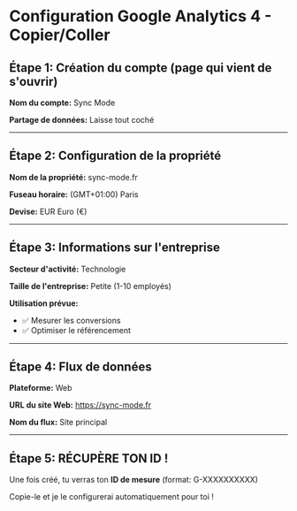 # Configuration Google Analytics 4 - Copier/Coller

## Étape 1: Création du compte (page qui vient de s'ouvrir)

**Nom du compte:** Sync Mode

**Partage de données:** Laisse tout coché

---

## Étape 2: Configuration de la propriété

**Nom de la propriété:** sync-mode.fr

**Fuseau horaire:** (GMT+01:00) Paris

**Devise:** EUR Euro (€)

---

## Étape 3: Informations sur l'entreprise

**Secteur d'activité:** Technologie

**Taille de l'entreprise:** Petite (1-10 employés)

**Utilisation prévue:** 
- ✅ Mesurer les conversions
- ✅ Optimiser le référencement

---

## Étape 4: Flux de données

**Plateforme:** Web

**URL du site Web:** https://sync-mode.fr

**Nom du flux:** Site principal

---

## Étape 5: RÉCUPÈRE TON ID !

Une fois créé, tu verras ton **ID de mesure** (format: G-XXXXXXXXXX)

Copie-le et je le configurerai automatiquement pour toi !